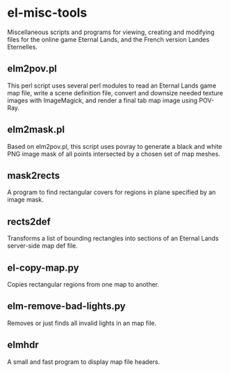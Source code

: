 el-misc-tools
=============
Miscellaneous scripts and programs for viewing, creating and
modifying files for the online game Eternal Lands, and the
French version Landes Eternelles.

elm2pov.pl
----------
This perl script uses several perl modules to read an
Eternal Lands game map file, write a scene definition
file, convert and downsize needed texture images with
ImageMagick, and render a final tab map image using
POV-Ray.

elm2mask.pl
-----------
Based on elm2pov.pl, this script uses povray to generate
a black and white PNG image mask of all points intersected
by a chosen set of map meshes.

mask2rects
----------
A program to find rectangular covers for regions in plane
specified by an image mask.

rects2def
---------
Transforms a list of bounding rectangles into sections of
an Eternal Lands server-side map def file.

el-copy-map.py
--------------
Copies rectangular regions from one map to another.

elm-remove-bad-lights.py
------------------------
Removes or just finds all invalid lights in an map file.

elmhdr
------
A small and fast program to display map file headers.
